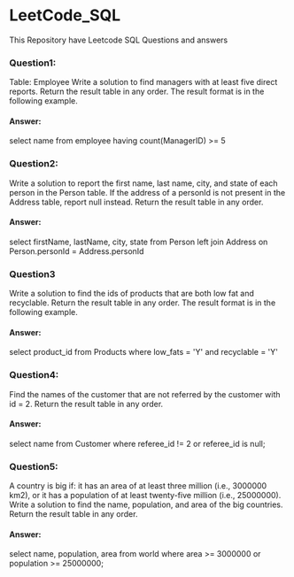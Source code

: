 # LeetCode_SQL
This Repository have Leetcode SQL Questions and answers
### Question1:
Table: Employee
Write a solution to find managers with at least five direct reports.
Return the result table in any order.
The result format is in the following example.
#### Answer:
select name from employee
having count(ManagerID) >= 5
### Question2:
Write a solution to report the first name, last name, city, and state of each person in the Person table. If the address of a personId is not present in the Address table, report null instead.
Return the result table in any order.
#### Answer:
select firstName, lastName, city, state
from Person left join Address
on Person.personId = Address.personId
### Question3
Write a solution to find the ids of products that are both low fat and recyclable.
Return the result table in any order.
The result format is in the following example.
#### Answer:
select product_id 
from Products 
where low_fats = 'Y' and recyclable = 'Y'
### Question4:
Find the names of the customer that are not referred by the customer with id = 2.
Return the result table in any order.
#### Answer:
select name from Customer
where referee_id != 2 or referee_id is null;
### Question5:
A country is big if:
it has an area of at least three million (i.e., 3000000 km2), or
it has a population of at least twenty-five million (i.e., 25000000).
Write a solution to find the name, population, and area of the big countries.
Return the result table in any order.
#### Answer:
select name, population, area
from world
where area >= 3000000 or population >= 25000000;
